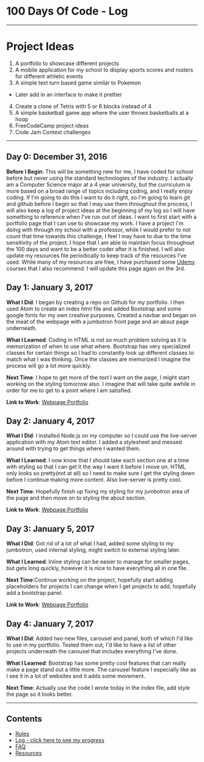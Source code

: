# 100 Days Of Code - Log
***
# Project Ideas
1. A portfolio to showcase different projects
2. A mobile application for my school to display sports scores and rosters for different athletic events
3. A simple text turn based game similar to Pokemon
  * Later add in an interface to make it prettier
4. Create a clone of Tetris with 5 or 6 blocks instead of 4
5. A simple basketball game app where the user throws basketballs at a hoop
6. FreeCodeCamp project ideas
7. Code Jam Contest challenges

---
## Day 0: December 31, 2016

**Before I Begin**: This will be something new for me, I have coded for school before but never using the standard technologies of the industry.
I actually am a Computer Science major at a 4 year university, but the curriculum is more based on a broad range of topics including coding, and I really enjoy coding.
If I'm going to do this I want to do it right, so I'm going to learn git and github before I begin so that I may use them throughout the process, I will also keep a log of project ideas at the beginning of my log so I will have something to reference when I've run out of ideas.
I want to first start with a portfolio page that I can use to showcase my work.
I have a project I'm doing with through my school with a professor, while I would prefer to not count that time towards this challenge, I feel I may have to due to the time sensitivity of the project.
I hope that I am able to maintain focus throughout the 100 days and want to be a better coder after it is finished.
I will also update my resources file periodically to keep track of the resources I've used. While many of my resources are free, I have purchased some [Udemy](https://www.udemy.com/courses/) courses that I also recommend. I will update this page again on the 3rd.


## Day 1: January 3, 2017

**What I Did**: I began by creating a repo on Github for my portfolio. I then used Atom to create an index html file and added Bootstrap and some google fonts for my own creative purposes. Created a navbar and began on the meat of the webpage with a jumbotron front page and an about page underneath.

**What I Learned**: Coding in HTML is not so much problem solving as it is memorization of when to use what where. Bootstrap has very specialized classes for certain things so I had to constantly look up different classes to match what I was thinking. Once the classes are memorized I imagine the process will go a lot more quickly.

**Next Time**: I hope to get more of the text I want on the page, I might start working on the styling tomorrow also. I imagine that will take quite awhile in order for me to get to a point where I am satisfied.

**Link to Work**: [Webpage Portfolio]("https://github.com/Mill1893/WebsitePortfolio")


## Day 2: January 4, 2017

**What I Did**: I installed Node.js on my computer so I could use the live-server application with my Atom text editor. I added a stylesheet and messed around with trying to get things where I wanted them.

**What I Learned**: I now know that I should take each section one at a time with styling so that I can get it the way I want it before I move on. HTML only looks so pretty(not at all) so I need to make sure I get the styling down before I continue making more content. Also live-server is pretty cool.

**Next Time**: Hopefully finish up fixing my styling for my jumbotron area of the page and then move on to styling the about section.

**Link to Work**: [Webpage Portfolio]("https://github.com/Mill1893/WebsitePortfolio")


## Day 3: January 5, 2017

**What I Did**: Got rid of a lot of what I had, added some styling to my jumbotron, used internal styling, might switch to external styling later.

**What I Learned**: Inline styling can be easier to manage for smaller pages, but gets long quickly, however it is nice to have everything all in one file.

**Next Time**:Continue working on the project, hopefully start adding placeholders for projects I can change when I get projects to add, hopefully add a bootstrap panel.

**Link to Work**: [Webpage Portfolio]("https://github.com/Mill1893/WebsitePortfolio")

## Day 4: January 7, 2017

**What I Did**: Added two new files, carousel and panel, both of which I'd like to use in my portfolio. Tested them out, I'd like to have a list of other projects underneath the carousel that includes everything I've done.

**What I Learned**: Bootstrap has some pretty cool features that can really make a page stand out a little more. The carousel feature I especially like as I see it in a lot of websites and it adds some movement.

**Next Time**: Actually use the code I wrote today in the index file, add style the page so it looks better.


---
## Contents
* [Rules](rules.md)
* [Log - click here to see my progress](log.md)
* [FAQ](FAQ.md)
* [Resources](resources.md)
